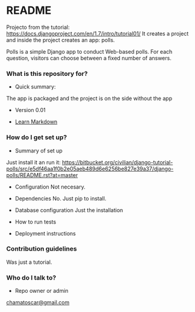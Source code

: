 # README #
Projecto from the tutorial: https://docs.djangoproject.com/en/1.7/intro/tutorial01/ 
It creates a project and inside the project creates an app: polls.

Polls is a simple Django app to conduct Web-based polls. For each
question, visitors can choose between a fixed number of answers.

### What is this repository for? ###

* Quick summary:

The app is packaged and the project is on the side without the app
* Version 0.01

* [Learn Markdown](https://bitbucket.org/tutorials/markdowndemo)

### How do I get set up? ###

* Summary of set up

Just install it an run it:
https://bitbucket.org/civilian/django-tutorial-polls/src/e5df46aa1f0b2e05aeb489d6e6256be827e39a37/django-polls/README.rst?at=master 
* Configuration
Not necesary.
* Dependencies
No. Just pip to install.
* Database configuration
Just the installation
* How to run tests

* Deployment instructions

### Contribution guidelines ###
Was just a tutorial.


### Who do I talk to? ###

* Repo owner or admin

chamatoscar@gmail.com